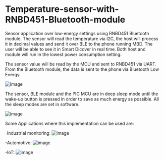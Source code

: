 # Temperature-sensor-with-RNBD451-Bluetooth-module

Sensor application over low-energy settings using RNBD451 Bluetooth module. The sensor will read the temperature via I2C, the host will process it in decimal values and send it over BLE to the phone running MBD. The user will be able to see it in Smart Dicover in real time.
Both host and module will run in the lowest power consumption setting.

The sensor value will be read by the MCU and sent to RNBD451 via UART. From the Bluetooth module, the data is sent to the phone via Bluetooth Low Energy.

![image](https://github.com/VladManoleCAE/Temperature-sensor-with-RNBD451-Bluetooth-module/assets/133333286/54a0ee32-cd6f-4555-8088-ea82c1a1d199)

The sensor, BLE module and the PIC MCU are in deep sleep mode until the wake-up button is pressed in order to save as much energy as possible. All the sleep modes are set in software.


![image](https://github.com/VladManoleCAE/Temperature-sensor-with-RNBD451-Bluetooth-module/assets/133333286/f1fe919d-48db-4366-9909-15078e7b906a)


Some Applications where this implementation can be used are:


-Industrial monitoring:
![image](https://github.com/VladManoleCAE/Temperature-sensor-with-RNBD451-Bluetooth-module/assets/133333286/e09e019c-74ca-469a-b4a7-9fc93106b9f6)


-Automotive:
![image](https://github.com/VladManoleCAE/Temperature-sensor-with-RNBD451-Bluetooth-module/assets/133333286/9d5f008e-598b-42eb-add0-92afd3e3c5e2)


-IoT:
![image](https://github.com/VladManoleCAE/Temperature-sensor-with-RNBD451-Bluetooth-module/assets/133333286/deb14a95-2dfa-4faa-abe8-8126c61dd980)
